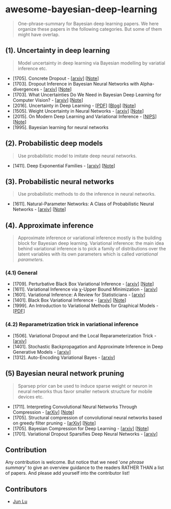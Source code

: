 # awesome-bayesian-deep-learning
> One-phrase-summary for Bayesian deep learning papers.
> We here organize these papers in the following categories. But some of them might have overlap.

## (1). Uncertainty in deep learning
> Model uncertainty in deep learning via Bayesian modelling by variatial inference etc.

- [1705]. Concrete Dropout - [[arxiv](https://arxiv.org/abs/1705.07832)] [[Note](/notes/concrete-dropout.md)]
- [1703]. Dropout Inference in Bayesian Neural Networks with Alpha-divergences - [[arxiv](https://arxiv.org/abs/1703.02914)] [[Note](/notes/alpha-divergence.md)]
- [1703]. What Uncertainties Do We Need in Bayesian Deep Learning for Computer Vision? - [[arxiv](https://arxiv.org/abs/1703.04977)] [[Note](/notes/)]
- [2016]. Uncertainty in Deep Learning - [[PDF](https://pdfs.semanticscholar.org/a6af/62389c6655770c624e2fa3f3ad6dc26bf77e.pdf)] [[Blog](http://mlg.eng.cam.ac.uk/yarin/blog_2248.html)] [[Note](/notes/uncertainty-deep-learning.md)]
- [1505]. Weight Uncertainty in Neural Networks - [[arxiv](https://arxiv.org/abs/1505.05424)] [[Note](/notes/bbb.md)]
- [2015]. On Modern Deep Learning and Variational Inference - [[NIPS](http://www.approximateinference.org/accepted/GalGhahramani2015.pdf)] [[Note](/notes/modern-vi.md)]
- [1995]. Bayesian learning for neural networks

## (2). Probabilistic deep models
> Use probabilistic model to imitate deep neural networks.

- [1411]. Deep Exponential Families - [[arxiv](https://arxiv.org/pdf/1411.2581.pdf)] [[Note](/notes/deep-expo-families.md)]

## (3). Probabilistic neural networks
> Use probabilistic methods to do the inference in neural networks.

- [1611]. Natural-Parameter Networks: A Class of Probabilistic Neural Networks - [[arxiv](https://arxiv.org/abs/1611.00448)] [[Note](/notes/npn.md)]

## (4). Approximate inference
> Approximate inference or variational inference mostly is the building block for Bayesian deep learning. 
> Variational inference: the main idea behind variational inference is to pick a family of distributions over the latent variables with its own parameters which is called *variational parameters*.

### (4.1) General
- [1709]. Perturbative Black Box Variational Inference - [[arxiv](https://arxiv.org/abs/1709.07433)] [[Note](/notes/perturbative-vi.md)]
- [1611]. Variational Inference via χ-Upper Bound Minimization - [[arxiv](https://arxiv.org/abs/1611.00328)]
- [1601]. Variational Inference: A Review for Statisticians - [[arxiv](https://arxiv.org/abs/1601.00670)]
- [1401]. Black Box Variational Inference - [[arxiv](https://arxiv.org/abs/1401.0118)] [[Note](/notes/blackbox-vi.md)]
- [1999]. An Introduction to Variational Methods for Graphical Models - [[PDF](https://people.eecs.berkeley.edu/~jordan/papers/variational-intro.pdf)]

### (4.2) Reparametrization trick in variational inference
- [1506]. Variational Dropout and the Local Reparameterization Trick - [[arxiv](https://arxiv.org/abs/1506.02557)]
- [1401]. Stochastic Backpropagation and Approximate Inference in Deep Generative Models - [[arxiv](https://arxiv.org/abs/1401.4082)]
- [1312]. Auto-Encoding Variational Bayes - [[arxiv](https://arxiv.org/abs/1312.6114)]

## (5) Bayesian neural network pruning
> Sparsep prior can be used to induce sparse weight or neuron in neural networks thus favor smaller network structure for mobile devices etc. 

- [1711]. Interpreting Convolutional Neural Networks Through Compression - [[arXiv](https://arxiv.org/abs/1711.02329)] [[Note](/notes/interpret-cnn-compress.md)]
- [1705]. Structural compression of convolutional neural networks based on greedy filter pruning - [[arXiv](https://arxiv.org/abs/1705.07356)] [[Note](/notes/interpret-cnn-compress.md)]
- [1705]. Bayesian Compression for Deep Learning - [[arxiv](https://arxiv.org/abs/1705.08665)] [[Note](/notes/bayesian-compress.md)]
- [1701]. Variational Dropout Sparsifies Deep Neural Networks - [[arxiv](https://arxiv.org/abs/1701.05369)]


## Contribution
Any contribution is welcome. But notice that we need '*one phrase summary*' to give an overview guidance to the readers RATHER THAN a list of papers. And please add yourself into the contributor list!

## Contributors
- [Jun Lu](https://github.com/junlulocky)

